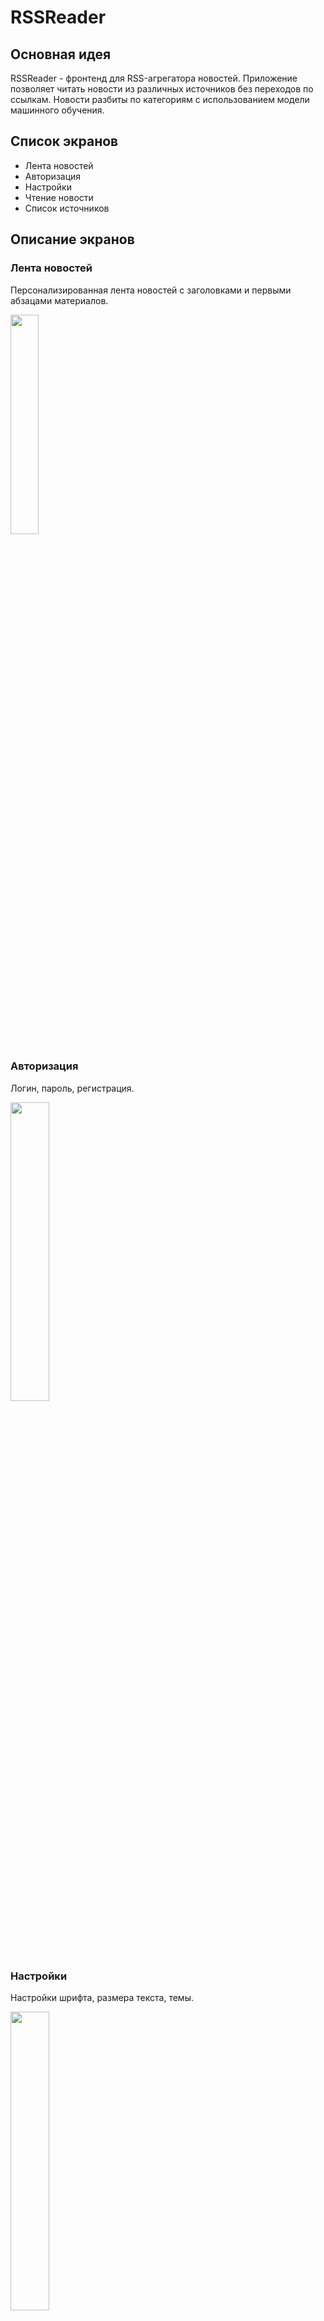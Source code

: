 # RSSReader

## Основная идея

RSSReader - фронтенд для RSS-агрегатора новостей. Приложение позволяет читать новости из различных источников без переходов по ссылкам. Новости разбиты по категориям с использованием модели машинного обучения.

## Список экранов
* Лента новостей
* Авторизация
* Настройки
* Чтение новости
* Список источников

## Описание экранов

### Лента новостей
Персонализированная лента новостей с заголовками и первыми абзацами материалов.

<img src="https://i.imgur.com/X2jmBhm.png" width="30%" height="30%">

### Авторизация
Логин, пароль, регистрация.

<img src="https://i.imgur.com/LJXh1XO.png" width="35%" height="35%">

### Настройки
Настройки шрифта, размера текста, темы.

<img src="https://i.imgur.com/rRtzGlP.png" width="35%" height="35%">

### Чтение новости
Экран с полным текстом выбранного для чтения материала.

<img src="https://i.imgur.com/fpJHsZe.png" width="35%" height="35%">

### Список источников
Список выбранных источников новостей с тумблерами для их включения и отключения.
<img src="https://i.imgur.com/KvzsIaL.png" width="35%" height="35%">

## Диаграмма переходов между экранами

<img src="https://i.imgur.com/21dWloE.png" width="35%" height="35%">

